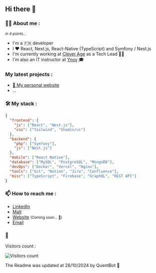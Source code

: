 ## Hi there 👋

### 🙋‍♂️ About me : 
<small><i>in 4 points...</i></small>

- I'm a 🇫🇷 developer 
- I ❤️ React, Next.js, React-Native (TypeScript) and Symfony / Nest.js
- I'm currently working at [Clever Age](https://www.clever-age.com/) as a Tech Lead 🧑‍💻
- I'm also an IT instructor at [Ynov](https://www.ynov.com/) 🎓

### My latest projects :

* [🚀 My personal website](https://quentingans.fr)
* ... 

### 🛠️ My stack : 

```json
{
  "frontend": {
    "js": ["React", "Next.js"],
    "css": ["Tailwind", "Shadcn/ui"]
  },
  "backend": {
    "php": ["Symfony"],
    "js": ["Nest.js"]
  },
  "mobile": ["React Native"],
  "database": ["MySQL", "PostgreSQL", "MongoDB"],
  "devOps": ["Docker", "Vercel", "Nginx"],
  "tools": ["Git", "Notion", "Jira", "Confluence"],
  "misc": ["TypeScript", "Firebase", "GraphQL", "REST API"]
}
```

### 📫 How to reach me :

- [LinkedIn](https://www.linkedin.com/in/quentin-gans/)
- [Malt](https://www.malt.fr/profile/quentingans)
- [Website](https://quentingans.fr/) <small>(Coming soon... 🚧)</small>
- [Email ](mailto:quentin.gans@outlook.fr)

### 👀 

Visitors count : <br />

<img src="https://profile-counter.glitch.me/QuentG/count.svg" alt="Visitors count" />

The Readme was updated at 28/10/2024 by <bold>QuentBot 🤖</bold>
